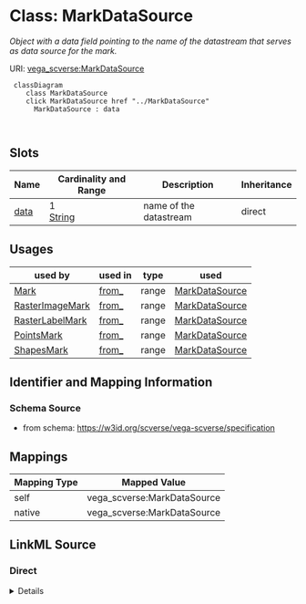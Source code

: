 

# Class: MarkDataSource 


_Object with a data field pointing to the name of the datastream that serves as data source for the mark._





URI: [vega_scverse:MarkDataSource](https://w3id.org/scverse/vega-scverse/MarkDataSource)






```mermaid
 classDiagram
    class MarkDataSource
    click MarkDataSource href "../MarkDataSource"
      MarkDataSource : data
        
      
```




<!-- no inheritance hierarchy -->


## Slots

| Name | Cardinality and Range | Description | Inheritance |
| ---  | --- | --- | --- |
| [data](data.md) | 1 <br/> [String](String.md) | name of the datastream | direct |





## Usages

| used by | used in | type | used |
| ---  | --- | --- | --- |
| [Mark](Mark.md) | [from_](from_.md) | range | [MarkDataSource](MarkDataSource.md) |
| [RasterImageMark](RasterImageMark.md) | [from_](from_.md) | range | [MarkDataSource](MarkDataSource.md) |
| [RasterLabelMark](RasterLabelMark.md) | [from_](from_.md) | range | [MarkDataSource](MarkDataSource.md) |
| [PointsMark](PointsMark.md) | [from_](from_.md) | range | [MarkDataSource](MarkDataSource.md) |
| [ShapesMark](ShapesMark.md) | [from_](from_.md) | range | [MarkDataSource](MarkDataSource.md) |






## Identifier and Mapping Information







### Schema Source


* from schema: https://w3id.org/scverse/vega-scverse/specification




## Mappings

| Mapping Type | Mapped Value |
| ---  | ---  |
| self | vega_scverse:MarkDataSource |
| native | vega_scverse:MarkDataSource |







## LinkML Source

<!-- TODO: investigate https://stackoverflow.com/questions/37606292/how-to-create-tabbed-code-blocks-in-mkdocs-or-sphinx -->

### Direct

<details>
```yaml
name: MarkDataSource
description: Object with a data field pointing to the name of the datastream that
  serves as data source for the mark.
from_schema: https://w3id.org/scverse/vega-scverse/specification
attributes:
  data:
    name: data
    description: name of the datastream
    from_schema: https://w3id.org/scverse/vega-scverse/marks
    domain_of:
    - ViewConfiguration
    - ContinuousColorDomain
    - MarkDataSource
    required: true
    pattern: ^(.*_)?[0-9a-fA-F]{8}-[0-9a-fA-F]{4}-[0-9a-fA-F]{4}-[0-9a-fA-F]{4}-[0-9a-fA-F]{12}$

```
</details>

### Induced

<details>
```yaml
name: MarkDataSource
description: Object with a data field pointing to the name of the datastream that
  serves as data source for the mark.
from_schema: https://w3id.org/scverse/vega-scverse/specification
attributes:
  data:
    name: data
    description: name of the datastream
    from_schema: https://w3id.org/scverse/vega-scverse/marks
    alias: data
    owner: MarkDataSource
    domain_of:
    - ViewConfiguration
    - ContinuousColorDomain
    - MarkDataSource
    range: string
    required: true
    pattern: ^(.*_)?[0-9a-fA-F]{8}-[0-9a-fA-F]{4}-[0-9a-fA-F]{4}-[0-9a-fA-F]{4}-[0-9a-fA-F]{12}$

```
</details>